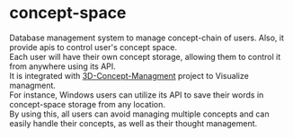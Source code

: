 # concept-space
Database management system to manage concept-chain of users. Also, it provide apis to control user's concept space.
<br/>Each user will have their own concept storage, allowing them to control it from anywhere using its API.
<br/>It is integrated with [3D-Concept-Managment](https://github.com/concept-chain/3d-concept-management) project to Visualize managment.
<br/>For instance, Windows users can utilize its API to save their words in concept-space storage from any location.
<br/>By using this, all users can avoid managing multiple concepts and can easily handle their concepts, as well as their thought management.
